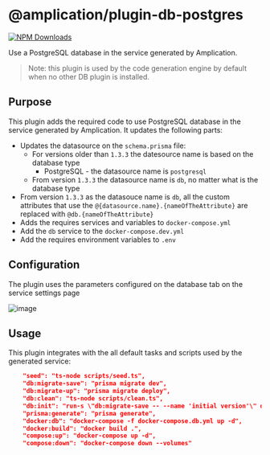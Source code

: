 # @amplication/plugin-db-postgres

[![NPM Downloads](https://img.shields.io/npm/dt/@amplication/plugin-db-postgres)](https://www.npmjs.com/package/@amplication/plugin-db-postgres)

Use a PostgreSQL database in the service generated by Amplication.

> Note: this plugin is used by the code generation engine by default when no other DB plugin is installed.

## Purpose

This plugin adds the required code to use PostgreSQL database in the service generated by Amplication.
It updates the following parts:

- Updates the datasource on the `schema.prisma` file:
  - For versions older than `1.3.3` the datesource name is based on the database type
    - PostgreSQL - the datasource name is `postgresql`
  - From version `1.3.3` the datasource name is `db`, no matter what is the database type
- From version `1.3.3` as the datasouce name is `db`, all the custom attributes that use the `@{datasource.name}.{nameOfTheAttribute}` are replaced with `@db.{nameOfTheAttribute}`
- Adds the requires services and variables to `docker-compose.yml`
- Add the `db` service to the `docker-compose.dev.yml`
- Add the requires environment variables to `.env`

## Configuration

The plugin uses the parameters configured on the database tab on the service settings page

![image](https://user-images.githubusercontent.com/43705455/190962515-6ffc6751-71de-4acb-9a85-da9e7096f923.png)

## Usage

This plugin integrates with the all default tasks and scripts used by the generated service:

```json
    "seed": "ts-node scripts/seed.ts",
    "db:migrate-save": "prisma migrate dev",
    "db:migrate-up": "prisma migrate deploy",
    "db:clean": "ts-node scripts/clean.ts",
    "db:init": "run-s \"db:migrate-save -- --name 'initial version'\" db:migrate-up seed",
    "prisma:generate": "prisma generate",
    "docker:db": "docker-compose -f docker-compose.db.yml up -d",
    "docker:build": "docker build .",
    "compose:up": "docker-compose up -d",
    "compose:down": "docker-compose down --volumes"
```

